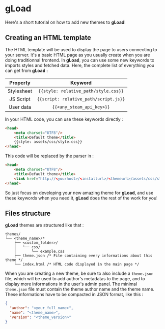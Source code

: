 # gLoad
Here's a short tutorial on how to add new themes to **gLoad**!

## Creating an HTML template
The HTML template will be used to display the page to users connecting to your server. It's a basic HTML page as you usually create when you are doing traditionnal frontend.
In **gLoad**, you can use some new keywords to imports styles and fetched data. Here, the complete list of everything you can get from **gLoad** :

|  Property  |                 Keyword                 |
|:----------:|:---------------------------------------:|
| Stylesheet | ``{{style: relative_path/style.css}}``  |
| JS Script  | ``{{script: relative_path/script.js}}`` |
|  User data |       ``{{<any_steam_api_key>}}``        |

In your HTML code, you can use these keywords directly :
```html
<head>
    <meta charset="UTF8"/>
    <title>Default theme</title>
    {{style: assets/css/style.css}}
</head>
```
This code will be replaced by the parser in :
```html
<head>
    <meta charset="UTF8"/>
    <title>Default theme</title>
    <link href="http://<yourhost>/<installurl>/<themeurl>/assets/css/style.css" rel="stylesheet"/>
</head>
```
So just focus on developing your new amazing theme for **gLoad**, and use these keywords when you need it, **gLoad** does the rest of the work for you!

## Files structure
**gLoad** themes are structured like that :
```text
themes/
└── <theme_name>/*
    ├── <custom_folder>/
    │   └── css/
    │       └── example.css
    ├── theme.json /* File containing every informations about this theme */
    └── index.html /* HTML code displayed in the main page */
```
When you are creating a new theme, be sure to also include a `theme.json` file, which will be used to add author's metadatas to the page, and to display more informations in the user's admin panel.
The minimal `theme.json` file must contain the theme author name and the theme name. 
These informations have to be compacted in JSON format, like this :
```json
{
  "author": "<your_full_name>",
  "name": "<theme_name>",
  "version": "<theme_version>"
}
```